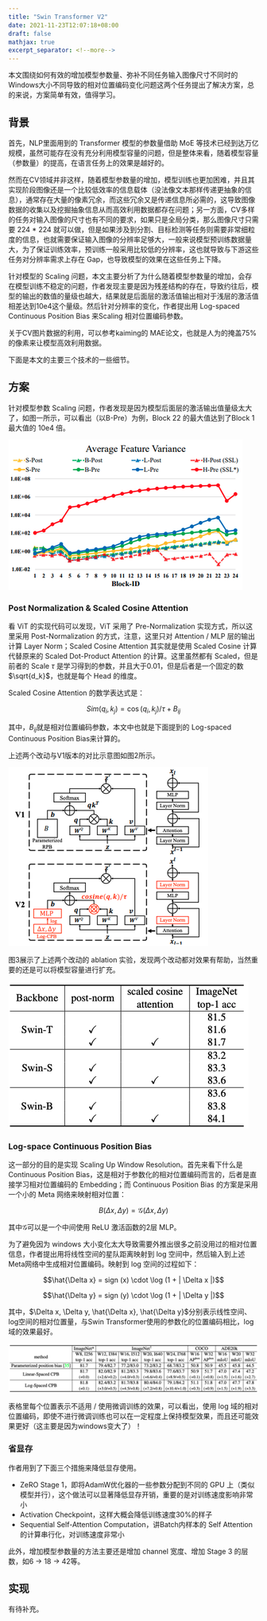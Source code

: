 ```yaml
---
title: "Swin Transformer V2"
date: 2021-11-23T12:07:18+08:00
draft: false
mathjax: true
excerpt_separator: <!--more-->
---
```

本文围绕如何有效的增加模型参数量、弥补不同任务输入图像尺寸不同时的Windows大小不同导致的相对位置编码变化问题这两个任务提出了解决方案，总的来说，方案简单有效，值得学习。<!--more-->

## 背景

首先，NLP里面用到的 Transformer 模型的参数量借助 MoE 等技术已经到达万亿规模，虽然可能存在没有充分利用模型容量的问题，但是整体来看，随着模型容量（参数量）的提高，在语言任务上的效果是越好的。

然而在CV领域并非这样，随着模型参数量的增加，模型训练也更加困难，并且其实现阶段图像还是一个比较低效率的信息载体（没法像文本那样传递更抽象的信息），通常存在大量的像素冗余，而这些冗余又是传递信息所必需的，这导致图像数据的收集以及挖掘抽象信息从而高效利用数据都存在问题；另一方面，CV多样的任务对输入图像的尺寸也有不同的要求，如果只是全局分类，那么图像尺寸只需要 224 * 224 就可以做，但是如果涉及到分割、目标检测等任务则需要非常细粒度的信息，也就需要保证输入图像的分辨率足够大，一般来说模型预训练数据量大，为了保证训练效率，预训练一般采用比较低的分辨率，这也就导致与下游这些任务对分辨率需求上存在 Gap，也导致模型的效果在这些任务上下降。

针对模型的 Scaling 问题，本文主要分析了为什么随着模型参数量的增加，会存在模型训练不稳定的问题，作者发现主要是因为残差结构的存在，导致约往后，模型的输出的数值的量级也越大，结果就是后面层的激活值输出相对于浅层的激活值相差达到10e4这个量级。然后针对分辨率的变化，作者提出用 Log-spaced Continuous Position Bias 来Scaling 相对位置编码参数。

关于CV图片数据的利用，可以参考kaiming的 MAE论文，也就是人为的掩盖75%的像素来让模型高效利用数据。

下面是本文的主要三个技术的一些细节。

## 方案

针对模型参数 Scaling 问题，作者发现是因为模型后面层的激活输出值量级太大了，如图一所示，可以看出（以B-Pre）为例，Block 22 的最大值达到了Block 1 最大值的 10e4 倍。

![图 1 不同层的输出值的量级增加非常快](/imgs/swin-transformer-v2/swinv2-0.png)

### Post Normalization & Scaled Cosine Attention

看 ViT 的实现代码可以发现，ViT 采用了 Pre-Normalization 实现方式，所以这里采用 Post-Normalization 的方式，注意，这里只对 Attention / MLP 层的输出计算 Layer Norm；Scaled Cosine Attention 其实就是使用 Scaled Cosine 计算代替原来的 Scaled Dot-Product Attention 的计算。这里虽然都有 Scaled，但是前者的 Scale $\tau$ 是学习得到的参数，并且大于0.01，但是后者是一个固定的数$\sqrt{d_k}$，也就是每个 Head 的维度。

Scaled Cosine Attention 的数学表达式是：

$$Sim(q_i, k_j) = \cos (q_i, k_j) / \tau + B_{ij}$$

其中，$B_{ij}$就是相对位置编码参数，本文中也就是下面提到的 Log-spaced Continuous Position Bias来计算的。

上述两个改动与V1版本的对比示意图如图2所示。

![图 2 Post Norm & Scaled Cosine Attention 示意图](/imgs/swin-transformer-v2/swinv2-1.png)

图3展示了上述两个改动的 ablation 实验，发现两个改动都对效果有帮助，当然重要的还是可以将模型容量进行扩充。

![图 3 Post Norm & Scaled Cosine Attention 效果分析](/imgs/swin-transformer-v2/swinv2-3.png)

### Log-space Continuous Position Bias

这一部分的目的是实现 Scaling Up Window Resolution。首先来看下什么是 Continuous Position Bias，这是相对于参数化的相对位置编码而言的，后者是直接学习相对位置编码的 Embedding；而 Continuous Position Bias 的方案是采用一个小的 Meta 网络来映射相对位置：

$$B(\Delta x, \Delta y) = \mathcal{G}(\Delta x, \Delta y)$$

其中$\mathcal{G}$可以是一个中间使用 ReLU 激活函数的2层 MLP。

为了避免因为 windows 大小变化太大导致需要外推出很多之前没用过的相对位置信息，作者提出用将线性空间的星队距离映射到 log 空间中，然后输入到上述Meta网络中生成相对位置编码。映射到 log 空间的过程如下：

$$\hat{\Delta x} = sign (x) \cdot \log (1 + | \Delta x |)$$

$$\hat{\Delta y} = sign (y) \cdot \log (1 + | \Delta y |)$$

其中，$\Delta x, \Delta y, \hat{\Delta x}, \hat{\Delta y}$分别表示线性空间、log空间的相对位置量，与Swin Transformer使用的参数化的位置编码相比，log域的效果最好。

![图 4 3种相对位置编码效果对比](/imgs/swin-transformer-v2/swinv2-2.png)

表格里每个位置表示不适用 / 使用微调训练的效果，可以看出，使用 log 域的相对位置编码，即使不进行微调训练也可以在一定程度上保持模型效果，而且还可能效果更好（这主要是因为windows变大了）！

### 省显存

作者用到了下面三个措施来降低显存使用。

* ZeRO Stage 1，即将AdamW优化器的一些参数分配到不同的 GPU 上（类似模型并行），这个做法可以显著降低显存开销，重要的是对训练速度影响非常小
* Activation Checkpoint，这样大概会降低训练速度30%的样子
* Sequential Self-Attention Computation，讲Batch内样本的 Self Attention 的计算串行化，对训练速度非常小

此外，增加模型参数量的方法主要还是增加 channel 宽度、增加 Stage 3 的层数，如6 -> 18 -> 42等。

## 实现

有待补充。
